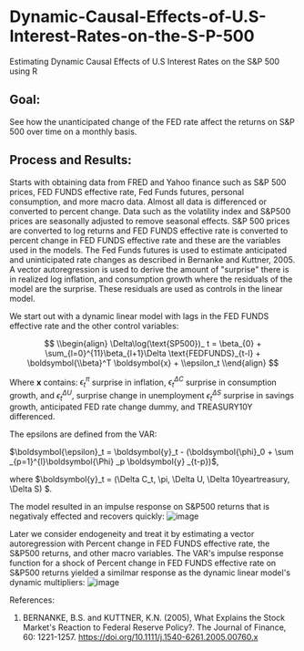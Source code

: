 # Dynamic-Causal-Effects-of-U.S-Interest-Rates-on-the-S-P-500
Estimating Dynamic Causal Effects of U.S Interest Rates on the S&amp;P 500 using R

## Goal: 
See how the unanticipated change of the FED rate affect the returns on S&P 500 over time on a monthly basis.
## Process and Results:
Starts with obtaining data from FRED and Yahoo finance such as S&P 500 prices, FED FUNDS effective rate, Fed Funds futures, personal consumption,
and more macro data. Almost all data is differenced or converted to percent change. Data such as the volatility index and S&P500 prices
are seasonally adjusted to remove seasonal effects. S&P 500 prices are converted to log returns and FED FUNDS effective rate is converted 
to percent change in FED FUNDS effective rate and these are the variables used in the models.
The Fed Funds futures is used to estimate anticipated and uninticipated rate changes as described in Bernanke and Kuttner, 2005.
A vector autoregression is used to derive the amount of "surprise" there is in realized log inflation, and consumption growth where
the residuals of the model are the surprise. These residuals are used as controls in the linear model.

We start out with a dynamic linear model with lags in the FED FUNDS effective rate and the other control variables:

$$
\\begin{align}
        \Delta\log(\text{SP500})_ t = \beta_{0} + 
        \sum_{l=0}^{11}\beta_{l+1}\Delta \text{FEDFUNDS}_{t-l} + 
        \boldsymbol{\\beta}^T \boldsymbol{x} + \\epsilon_t
\\end{align}
$$

Where $\boldsymbol{x}$ contains: $\epsilon^ {\pi} _ {t}$ surprise in inflation, $\epsilon ^{\Delta C}_{t}$ surprise in consumption growth, and $\epsilon ^{\Delta U} _ {t}$, surprise change in unemployment $\epsilon ^{\Delta S} _{t}$ surprise in savings growth, anticipated FED rate change dummy, and TREASURY10Y differenced. 

The epsilons are defined from the VAR: 

$\boldsymbol{\epsilon}_t = \boldsymbol{y}_t - (\boldsymbol{\phi}_0 + \sum _{p=1}^{l}\boldsymbol{\Phi} _p \boldsymbol{y} _{t-p})$, 

where $\boldsymbol{y}_t = (\Delta C_t, \pi, \Delta U, \Delta 10yeartreasury, \Delta S) $.

The model resulted in an impulse response on S&P500 returns that is negativaly effected and recovers quickly:
![image](https://github.com/user-attachments/assets/7e5c5ffc-9625-4981-bafc-fced5d1da650)


Later we consider endogeneity and treat it by estimating a vector autoregression
with Percent change in FED FUNDS effective rate, the S&P500 returns, and other macro variables.
The VAR's impulse response function for a shock of Percent change in FED FUNDS effective rate on S&P500 returns
yielded a similmar response as the dynamic linear model's dynamic multipliers:
![image](https://github.com/user-attachments/assets/53bd0919-b5db-4d71-b60a-7b3485887d7b)

References:

1. BERNANKE, B.S. and KUTTNER, K.N. (2005), What Explains the Stock Market's Reaction to Federal Reserve Policy?. The Journal of Finance, 60: 1221-1257. https://doi.org/10.1111/j.1540-6261.2005.00760.x


